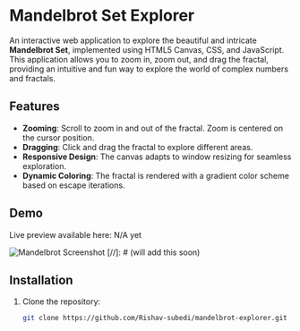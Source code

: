 # Mandelbrot Set Explorer

An interactive web application to explore the beautiful and intricate **Mandelbrot Set**, implemented using HTML5 Canvas, CSS, and JavaScript. This application allows you to zoom in, zoom out, and drag the fractal, providing an intuitive and fun way to explore the world of complex numbers and fractals.

## Features
- **Zooming**: Scroll to zoom in and out of the fractal. Zoom is centered on the cursor position.
- **Dragging**: Click and drag the fractal to explore different areas.
- **Responsive Design**: The canvas adapts to window resizing for seamless exploration.
- **Dynamic Coloring**: The fractal is rendered with a gradient color scheme based on escape iterations.

## Demo
Live preview available here: N/A yet

![Mandelbrot Screenshot](screenshot.png)
[//]: # (will add this soon)

## Installation
1. Clone the repository:
   ```bash
   git clone https://github.com/Rishav-subedi/mandelbrot-explorer.git
